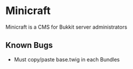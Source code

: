 Minicraft
=========

Minicraft is a CMS for Bukkit server administrators

Known Bugs
----------

* Must copy/paste base.twig in each Bundles
